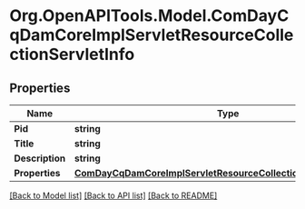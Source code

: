 # Org.OpenAPITools.Model.ComDayCqDamCoreImplServletResourceCollectionServletInfo
## Properties

Name | Type | Description | Notes
------------ | ------------- | ------------- | -------------
**Pid** | **string** |  | [optional] 
**Title** | **string** |  | [optional] 
**Description** | **string** |  | [optional] 
**Properties** | [**ComDayCqDamCoreImplServletResourceCollectionServletProperties**](ComDayCqDamCoreImplServletResourceCollectionServletProperties.md) |  | [optional] 

[[Back to Model list]](../README.md#documentation-for-models) [[Back to API list]](../README.md#documentation-for-api-endpoints) [[Back to README]](../README.md)

